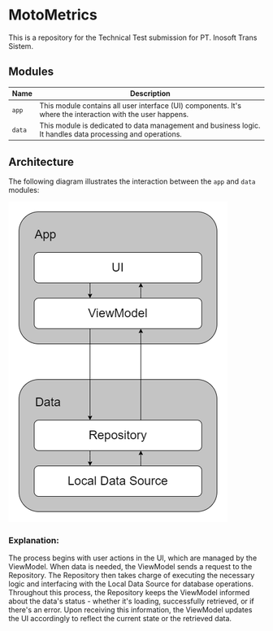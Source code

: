 # MotoMetrics

This is a repository for the Technical Test submission for PT. Inosoft Trans Sistem.

## Modules
| Name   | Description                                                                                                |
|--------|------------------------------------------------------------------------------------------------------------|
| `app`  | This module contains all user interface (UI) components. It's where the interaction with the user happens. |
| `data` | This module is dedicated to data management and business logic. It handles data processing and operations. |


## Architecture
The following diagram illustrates the interaction between the `app` and `data` modules:

![alt text](https://github.com/achmadss/MotoMetrics/blob/main/diagram.png?raw=true)
### Explanation:

The process begins with user actions in the UI, which are managed by the ViewModel. When data is needed, the ViewModel sends a request to the Repository. The Repository then takes charge of executing the necessary logic and interfacing with the Local Data Source for database operations. Throughout this process, the Repository keeps the ViewModel informed about the data's status - whether it's loading, successfully retrieved, or if there's an error. Upon receiving this information, the ViewModel updates the UI accordingly to reflect the current state or the retrieved data.